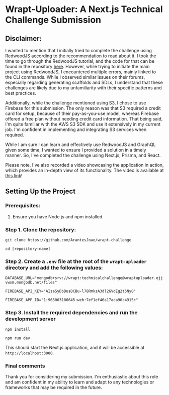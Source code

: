 
# Wrapt-Uploader: A Next.js Technical Challenge Submission 

## Disclaimer:
I wanted to mention that I initially tried to complete the challenge using RedwoodJS according to the recommendation to read about it. I took the time to go through the RedwoodJS tutorial, and the code for that can be found in the repository [here](https://github.com/ArantesJoao/redwoodblog). However, while trying to initiate the main project using RedwoodJS, I encountered multiple errors, mainly linked to the CLI commands. While I observed similar issues on their forums, especially regarding generating scaffolds and SDLs, I understand that these challenges are likely due to my unfamiliarity with their specific patterns and best practices.

Additionally, while the challenge mentioned using S3, I chose to use Firebase for this submission. The only reason was that S3 required a credit card for setup, because of their pay-as-you-use model, whereas Firebase offered a free plan without needing credit card information. That being said, I'm quite familiar with the AWS S3 SDK and use it extensively in my current job. I'm confident in implementing and integrating S3 services when required.
 
While I am sure I can learn and effectively use RedwoodJS and GraphQL given some time, I wanted to ensure I provided a solution in a timely manner. So, I've completed the challenge using Next.js, Prisma, and React.

Please note, I've also recorded a video showcasing the application in action, which provides an in-depth view of its functionality. The video is available at [this link](https://www.youtube.com/watch?v=lpqzKOvbeEs)! 

## Setting Up the Project  

### Prerequisites:
1. Ensure you have Node.js and npm installed.

### Step 1. Clone the repository: 
``
git clone https://github.com/ArantesJoao/wrapt-challenge
``

``
cd [repository-name]
``
### Step 2.  Create a `.env` file at the root of the `wrapt-uploader` directory and add the following values: 
``
DATABASE_URL="mongodb+srv://wrapt:technicalchallenge@wraptuploader.ejjvwsm.mongodb.net/files" 
``

``
FIREBASE_API_KEY="AIzaSyDbDusDCBu-l78RmkzA3dl2GVdEg2t5Ny0"
``

``
FIREBASE_APP_ID="1:963003186645:web:7ef1ef46a17aca90c4915c"
``

### Step 3. Install the required dependencies and run the development server
``
npm install
``

``
npm run dev
``

This should start the Next.js application, and it will be accessible at `http://localhost:3000`.

### Final comments
Thank you for considering my submission. I'm enthusiastic about this role and am confident in my ability to learn and adapt to any technologies or frameworks that may be required in the future.
